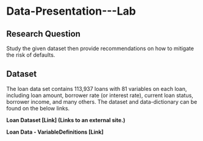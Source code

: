 # Data-Presentation---Lab
## Research Question

Study the given dataset then provide recommendations on how to mitigate the risk of defaults. 

## Dataset

The loan data set contains 113,937 loans with 81 variables on each loan, including loan amount, borrower rate (or interest rate), current loan status, borrower income, and many others. The dataset and data-dictionary can be found on the below links.

 **Loan Dataset [Link] (Links to an external site.)**

 **Loan Data - VariableDefinitions [Link]**
